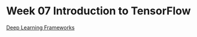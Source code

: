 # Week 07 Introduction to TensorFlow

[Deep Learning Frameworks](https://developer.nvidia.com/deep-learning-frameworks)
